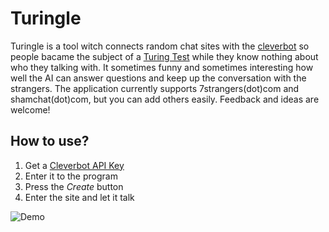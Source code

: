 # Turingle
Turingle is a tool witch connects random chat sites with the [cleverbot](http://www.cleverbot.com/) so people bacame the subject of a [Turing Test](https://en.wikipedia.org/wiki/Turing_test) while they know nothing about who they talking with. It sometimes funny and sometimes interesting how well the AI can answer questions and keep up the conversation with the strangers. The application currently supports 7strangers(dot)com and shamchat(dot)com, but you can add others easily. Feedback and ideas are welcome!

## How to use?
1. Get a [Cleverbot API Key](https://www.cleverbot.com/api/)
2. Enter it to the program
3. Press the *Create* button
4. Enter the site and let it talk

![Demo](https://i.imgur.com/cFFhs5k.png)
